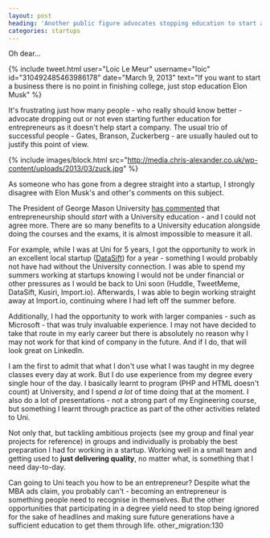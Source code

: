 ```yaml
---
layout: post
heading: 'Another public figure advocates stopping education to start a company'
categories: startups
---
```


Oh dear...

{% include tweet.html user="Loic Le Meur" username="loic" id="310492485463986178" date="March 9, 2013" text="If you want to start a business there is no point in finishing college, just stop education Elon Musk" %}

It's frustrating just how many people - who really should know better - advocate dropping out or not even starting further education for entrepreneurs as it doesn't help start a company. The usual trio of successful people - Gates, Branson, Zuckerberg - are usually hauled out to justify this point of view.

{% include images/block.html src="http://media.chris-alexander.co.uk/wp-content/uploads/2013/03/zuck.jpg" %}

As someone who has gone from a degree straight into a startup, I strongly disagree with Elon Musk's and other's comments on this subject.

The President of George Mason University [has commented](https://web.archive.org/web/20130501080224/http://president.gmu.edu/2013/03/if-you-want-to-be-an-entrepreneur-go-to-college) that entrepreneurship should *start* with a University education - and I could not agree more. There are so many benefits to a University education alongside doing the courses and the exams, it is almost impossible to measure it all.

For example, while I was at Uni for 5 years, I got the opportunity to work in an excellent local startup ([DataSift](http://datasift.com)) for a year - something I would probably not have had without the University connection. I was able to spend my summers working at startups knowing I would not be under financial or other pressures as I would be back to Uni soon (Huddle, TweetMeme, DataSift, Kusiri, Import.io). Afterwards, I was able to begin working straight away at Import.io, continuing where I had left off the summer before.

Additionally, I had the opportunity to work with larger companies - such as Microsoft - that was truly invaluable experience. I may not have decided to take that route in my early career but there is absolutely no reason why I may not work for that kind of company in the future. And if I do, that will look great on LinkedIn.

I am the first to admit that what I don't use what I was taught in my degree classes every day at work. But I do use experience from my degree every single hour of the day. I basically learnt to program (PHP and HTML doesn't count) at University, and I spend *a lot* of time doing that at the moment. I also do a lot of presentations - not a strong part of my Engineering course, but something I learnt through practice as part of the other activities related to Uni.

Not only that, but tackling ambitious projects (see my group and final year projects for reference) in groups and individually is probably the best preparation I had for working in a startup. Working well in a small team and getting used to **just delivering quality**, no matter what, is something that I need day-to-day.

Can going to Uni teach you how to be an entrepreneur? Despite what the MBA ads claim, you probably can't - becoming an entrepreneur is something people need to recognise in themselves. But the other opportunities that participating in a degree yield need to stop being ignored for the sake of headlines and making sure future generations have a sufficient education to get them through life. other_migration:130

